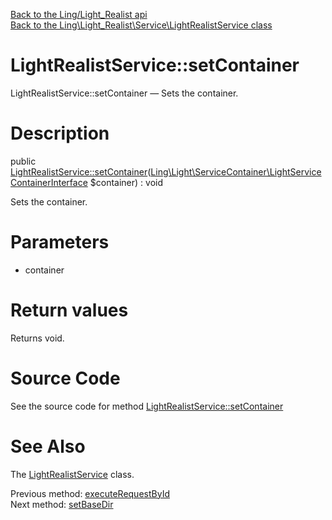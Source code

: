 [Back to the Ling/Light_Realist api](https://github.com/lingtalfi/Light_Realist/blob/master/doc/api/Ling/Light_Realist.md)<br>
[Back to the Ling\Light_Realist\Service\LightRealistService class](https://github.com/lingtalfi/Light_Realist/blob/master/doc/api/Ling/Light_Realist/Service/LightRealistService.md)


LightRealistService::setContainer
================



LightRealistService::setContainer — Sets the container.




Description
================


public [LightRealistService::setContainer](https://github.com/lingtalfi/Light_Realist/blob/master/doc/api/Ling/Light_Realist/Service/LightRealistService/setContainer.md)([Ling\Light\ServiceContainer\LightServiceContainerInterface](https://github.com/lingtalfi/Light/blob/master/doc/api/Ling/Light/ServiceContainer/LightServiceContainerInterface.md) $container) : void




Sets the container.




Parameters
================


- container

    


Return values
================

Returns void.








Source Code
===========
See the source code for method [LightRealistService::setContainer](https://github.com/lingtalfi/Light_Realist/blob/master/Service/LightRealistService.php#L310-L313)


See Also
================

The [LightRealistService](https://github.com/lingtalfi/Light_Realist/blob/master/doc/api/Ling/Light_Realist/Service/LightRealistService.md) class.

Previous method: [executeRequestById](https://github.com/lingtalfi/Light_Realist/blob/master/doc/api/Ling/Light_Realist/Service/LightRealistService/executeRequestById.md)<br>Next method: [setBaseDir](https://github.com/lingtalfi/Light_Realist/blob/master/doc/api/Ling/Light_Realist/Service/LightRealistService/setBaseDir.md)<br>

